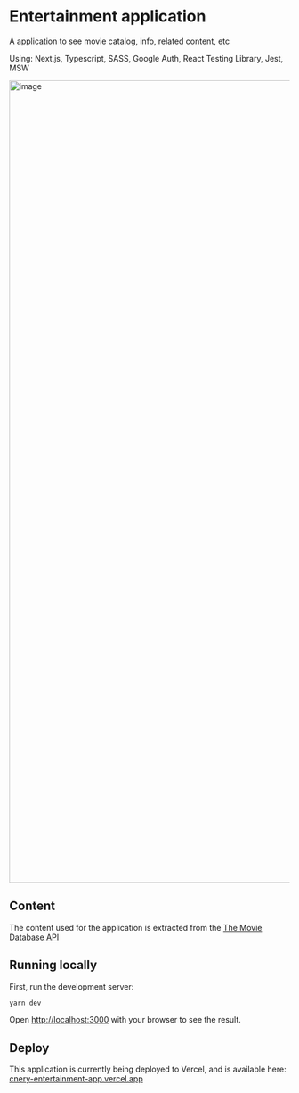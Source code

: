 # Entertainment application

A application to see movie catalog, info, related content, etc

Using: Next.js, Typescript, SASS, Google Auth, React Testing Library, Jest, MSW

<img width="1440" alt="image" src="https://user-images.githubusercontent.com/8807085/193487006-26c0d83e-2113-4791-bdae-7109f1388a7f.png">

## Content

The content used for the application is extracted from the [The Movie Database API](https://developers.themoviedb.org/)

## Running locally

First, run the development server:

```bash
yarn dev
```

Open [http://localhost:3000](http://localhost:3000) with your browser to see the result.

## Deploy

This application is currently being deployed to Vercel, and is available here: [cnery-entertainment-app.vercel.app](https://cnery-entertainment-app.vercel.app)
